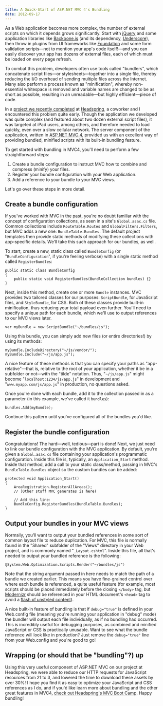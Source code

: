 ```yaml
---
title: A Quick-Start of ASP.NET MVC 4's Bundling
date: 2012-09-17
---
```


As a Web application becomes more complex, the number of external scripts on which it depends grows significantly. Start with [jQuery][1] and some application libraries like [Backbone.js][2] (and its dependency, [Underscore][3]), then throw in plugins from UI frameworks like [Foundation][4] and some form validation scripts—not to mention your app's code itself!—and you can easily discover your app has dozens of external files, each of which must be loaded on every page refresh.

To combat this problem, developers often use tools called "bundlers", which concatenate script files—or stylesheets—together into a single file, thereby reducing the I/O overhead of sending multiple files across the Internet. Many also perform a process known as "minification", whereby non-essential whitespace is removed and variable names are changed to be as short as possible, resulting in an unreadable—but highly efficient—piece of code.

In a [project we recently completed][5] at [Headspring][6], a coworker and I encountered this problem quite early. Though the application we developed was quite complex (and featured about two dozen external script files), it was targeted at iPad users, among others, and therefore needed to load quickly, even over a slow cellular network. The server component of the application, written in [ASP.NET MVC 4][7], provided us with an excellent way of providing bundled, minified scripts with its built-in bundling feature.

To get started with bundling in MVC4, you'll need to perform a few straightforward steps:

1. Create a bundle configuration to instruct MVC how to combine and compress (minify) your files.
2. Register your bundle configuration with your Web application.
3. Add a reference to your bundle to your MVC views.

Let's go over these steps in more detail.

## Create a bundle configuration

If you've worked with MVC in the past, you're no doubt familiar with the concept of configuration collections, as seen in a site's `Global.asax.cs` file. Common collections include `RouteTable.Routes` and `GlobalFilters.Filters`, but MVC adds a new one: `BundleTable.Bundles`. The default project templates then provide static methods of modifying these collections with app-specific details. We'll take this such approach for our bundles, as well.

To start, create a new, static class called `BundleConfig` (or "`BundleConfiguration`", if you're feeling verbose) with a single static method called `RegisterBundles`:

    public static class BundleConfig
    {
        public static void RegisterBundles(BundleCollection bundles) {}
    }

Next, inside this method, create one or more `Bundle` instances. MVC provides two tailored classes for our purposes: `ScriptBundle`, for JavaScript files, and `StyleBundle`, for CSS. Both of these classes provide built-in minification, thus reducing your total payload even further. You'll need to specify a unique path for each bundle, which we'll use to output references to our MVC views later.

    var myBundle = new ScriptBundle("~/bundles/js");

Using this bundle, you can simply add new files (or entire directories!) by using its methods:

    myBundle.IncludeDirectory("~/js/vendor/");
    myBundle.Include("~/js/app.js");

A nice feature of these methods is that you can specify your paths as "app-relative"—that is, relative to the root of your application, whether it be in a subfolder or not—with the "tilde" notation. Thus, "`~/js/app.js`" might become "`localhost:1234/js/app.js`" in development and "`www.myapp.com/js/app.js`" in production, no questions asked.

Once you're done with each bundle, add it to the collection passed in as a parameter (in this example, we've called it `bundles`):

    bundles.Add(myBundle);

Continue this pattern until you've configured all of the bundles you'd like.

## Register the bundle configuration

Congratulations! The hard—well, tedious—part is done! Next, we just need to link our bundle configuration with the MVC application. By default, you're given a `Global.asax.cs` file containing your application's programmatic configuration. Inside this file is, typically, an `Application_Start` method. Inside that method, add a call to your static class/method, passing in MVC's `BundleTable.Bundles` object so the custom bundles can be added:

    protected void Application_Start()
    {
        AreaRegistration.RegisterAllAreas();
        // (Other stuff MVC generates is here)

        // Add this line:
        BundleConfig.RegisterBundles(BundleTable.Bundles);
    }

## Output your bundles in your MVC views

Normally, you'll want to output your bundled references in some sort of common layout file to reduce duplication. For MVC, this file is normally found in the "Shared" subfolder of the "Views" directory in your Web project, and is commonly named "`_Layout.cshtml`". Inside this file, all that's needed to output your bundled reference is the following:

    @System.Web.Optimization.Scripts.Render("~/bundles/js")

Note that the string argument passed in here needs to match the path of a bundle we created earlier. This means you have fine-grained control over where each bundle is referenced, a quite useful feature (for example, most scripts should be placed immediately before the closing `</body>` tag, but [Modernizr][8] should be referenced in your HTML document's `<head>` tag to avoid a [flash of unstyled content][9]).

A nice built-in feature of bundling is that if `debug="true"` is defined in your Web.config file (meaning you're running your application in "debug" mode) the bundler will output each file individually, as if no bundling had occurred. This is incredibly useful for debugging purposes, as combined and minified JavaScript or CSS is practically unusable. Want to see what the bundle reference will look like in production? Just remove the `debug="true"` line from your Web.config and you're good to go!

## Wrapping (or should that be "bundling"?) up

Using this very useful component of ASP.NET MVC on our project at Headspring, we were able to reduce our HTTP requests for JavaScript resources from 21 to 3, and lowered the time to download these assets by over 30%! I hope you find it as easy to optimize your JavaScript and CSS references as I do, and if you'd like learn more about bundling and the other great features in MVC4, [check out Headspring's MVC Boot Camp][10]. Happy bundling!

[1]: http://jquery.com/
[2]: http://backbonejs.org/
[3]: http://documentcloud.github.com/underscore/
[4]: http://foundation.zurb.com/
[5]: http://www.headspring.com/news/headspring-1st-down-technologies/
[6]: http://www.headspring.com/
[7]: http://www.asp.net/mvc
[8]: http://modernizr.com/
[9]: http://www.bluerobot.com/web/css/fouc.asp
[10]: http://www.headspring.com/events/mvc-boot-camp/
